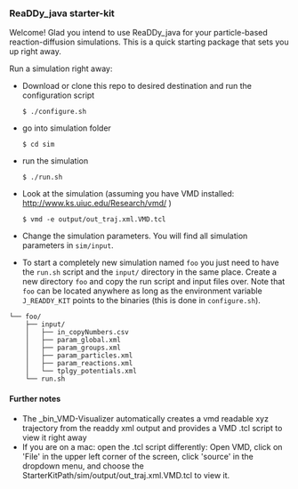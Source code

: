 ### ReaDDy_java starter-kit
Welcome!
Glad you intend to use ReaDDy_java for your particle-based reaction-diffusion simulations.
This is a quick starting package that sets you up right away.

Run a simulation right away:

* Download or clone this repo to desired destination and run the configuration script

    `$ ./configure.sh`

* go into simulation folder

    `$ cd sim`

* run the simulation

    `$ ./run.sh`

* Look at the simulation (assuming you have VMD installed: http://www.ks.uiuc.edu/Research/vmd/ ) 

    `$ vmd -e output/out_traj.xml.VMD.tcl`

* Change the simulation parameters. You will find all simulation parameters in `sim/input`.
* To start a completely new simulation named `foo` you just need to have the `run.sh` script and the `input/` directory
  in the same place. Create a new directory `foo` and copy the run script and input files over. Note that `foo` can be located anywhere
  as long as the environment variable `J_READDY_KIT` points to the binaries (this is done in `configure.sh`).
```
└── foo/
    ├── input/
    │   ├── in_copyNumbers.csv
    │   ├── param_global.xml
    │   ├── param_groups.xml
    │   ├── param_particles.xml
    │   ├── param_reactions.xml
    │   └── tplgy_potentials.xml
    └── run.sh
```
#### Further notes
* The _bin_VMD-Visualizer automatically creates a vmd readable xyz trajectory from the readdy xml output and provides a VMD .tcl script to view it right away
* If you are on a mac: open the .tcl script differently: Open VMD, click on 'File' in the upper left corner of the screen, click 'source' in the dropdown menu, and choose the StarterKitPath/sim/output/out_traj.xml.VMD.tcl to view it.